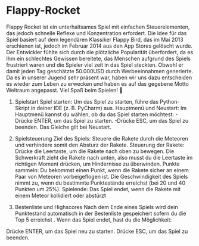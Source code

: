 # Flappy-Rocket
Flappy Rocket ist ein unterhaltsames Spiel mit einfachen Steuerelementen, das jedoch schnelle Reflexe und Konzentration erfordert.
Die Idee für das Spiel basiert auf dem legendären Klassiker Flappy Bird, das im Mai 2013 erschienen ist, jedoch im Februar 2014 aus den  App Stores gelöscht wurde.
Der Entwickler fühlte sich durch die plötzliche Popularität überfordert, da es Ihm ein schlechtes Gewissen bereitete, das Menschen aufgrund des Spiels frustriert waren und die Spieler viel zeit in das Spiel steckten. 
Obwohl er damit jeden Tag geschätzte 50.000USD durch Werbeeinnahmen generierte.
Da es in unserer Jugend sehr präsent war, haben wir uns dazu entscheiden es wieder zum Leben zu erwecken und haben es auf das gegebene Motto Weltraum angepasst.
Viel Spaß beim Spielen! 🚀

1. Spielstart
Spiel starten:
Um das Spiel zu starten, führe das Python-Skript in deiner IDE (z. B. PyCharm) aus.
Hauptmenü und Neustart:
Im Hauptmenü kannst du wählen, ob du das Spiel starten möchtest:
-Drücke ENTER, um das Spiel zu starten.
-Drücke ESC, um das Spiel zu beenden.
Das Gleiche gilt bei Neustart.

2. Spielsteuerung
Ziel des Spiels: Steuere die Rakete durch die Meteoren und verhindere somit den Absturz der Rakete. 
Steuerung der Rakete:
Drücke die Leertaste, um die Rakete nach oben zu bewegen. Die Schwerkraft zieht die Rakete nach unten, also musst du die Leertaste im richtigen Moment drücken, um Hindernisse zu überwinden.
Punkte sammeln:
Du bekommst einen Punkt, wenn die Rakete sicher an einem Paar von Meteoren vorbeigeflogen ist.
Die Geschwindigkeit des Spiels nimmt zu, wenn du bestimmte Punktestände erreichst (bei 20 und 40 Punkten um 25%).
Spielende:
Das Spiel endet, wenn die Rakete mit einem Meteor kollidiert oder abstürzt

3. Bestenliste und Highscores
Nach dem Ende eines Spiels wird dein Punktestand automatisch in der Bestenliste gespeichert sofern du die Top 5 erreichst . 
Wenn das Spiel endet, hast du die Möglichkeit:

Drücke ENTER, um das Spiel neu zu starten.
Drücke ESC, um das Spiel zu beenden.





